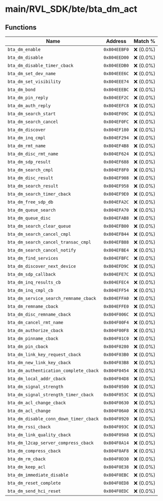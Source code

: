 # main/RVL_SDK/bte/bta_dm_act

## Functions

| Name | Address | Match % |
|------|---------|---------|
| `bta_dm_enable` | `0x804EEBF0` | :x: (0.0%) |
| `bta_dm_disable` | `0x804EED00` | :x: (0.0%) |
| `bta_dm_disable_timer_cback` | `0x804EEDB0` | :x: (0.0%) |
| `bta_dm_set_dev_name` | `0x804EEE6C` | :x: (0.0%) |
| `bta_dm_set_visibility` | `0x804EEE74` | :x: (0.0%) |
| `bta_dm_bond` | `0x804EEEBC` | :x: (0.0%) |
| `bta_dm_pin_reply` | `0x804EEF2C` | :x: (0.0%) |
| `bta_dm_auth_reply` | `0x804EEFC8` | :x: (0.0%) |
| `bta_dm_search_start` | `0x804EF09C` | :x: (0.0%) |
| `bta_dm_search_cancel` | `0x804EF0FC` | :x: (0.0%) |
| `bta_dm_discover` | `0x804EF180` | :x: (0.0%) |
| `bta_dm_inq_cmpl` | `0x804EF294` | :x: (0.0%) |
| `bta_dm_rmt_name` | `0x804EF4B8` | :x: (0.0%) |
| `bta_dm_disc_rmt_name` | `0x804EF624` | :x: (0.0%) |
| `bta_dm_sdp_result` | `0x804EF688` | :x: (0.0%) |
| `bta_dm_search_cmpl` | `0x804EF8F0` | :x: (0.0%) |
| `bta_dm_disc_result` | `0x804EF908` | :x: (0.0%) |
| `bta_dm_search_result` | `0x804EF958` | :x: (0.0%) |
| `bta_dm_search_timer_cback` | `0x804EF9E0` | :x: (0.0%) |
| `bta_dm_free_sdp_db` | `0x804EFA2C` | :x: (0.0%) |
| `bta_dm_queue_search` | `0x804EFA70` | :x: (0.0%) |
| `bta_dm_queue_disc` | `0x804EFAB8` | :x: (0.0%) |
| `bta_dm_search_clear_queue` | `0x804EFB00` | :x: (0.0%) |
| `bta_dm_search_cancel_cmpl` | `0x804EFB44` | :x: (0.0%) |
| `bta_dm_search_cancel_transac_cmpl` | `0x804EFB88` | :x: (0.0%) |
| `bta_dm_search_cancel_notify` | `0x804EFBE4` | :x: (0.0%) |
| `bta_dm_find_services` | `0x804EFBFC` | :x: (0.0%) |
| `bta_dm_discover_next_device` | `0x804EFD9C` | :x: (0.0%) |
| `bta_dm_sdp_callback` | `0x804EFE7C` | :x: (0.0%) |
| `bta_dm_inq_results_cb` | `0x804EFEC4` | :x: (0.0%) |
| `bta_dm_inq_cmpl_cb` | `0x804EFF54` | :x: (0.0%) |
| `bta_dm_service_search_remname_cback` | `0x804EFFA0` | :x: (0.0%) |
| `bta_dm_remname_cback` | `0x804EFFE0` | :x: (0.0%) |
| `bta_dm_disc_remname_cback` | `0x804F006C` | :x: (0.0%) |
| `bta_dm_cancel_rmt_name` | `0x804F00F4` | :x: (0.0%) |
| `bta_dm_authorize_cback` | `0x804F00F8` | :x: (0.0%) |
| `bta_dm_pinname_cback` | `0x804F01C0` | :x: (0.0%) |
| `bta_dm_pin_cback` | `0x804F0280` | :x: (0.0%) |
| `bta_dm_link_key_request_cback` | `0x804F03B0` | :x: (0.0%) |
| `bta_dm_new_link_key_cback` | `0x804F03B8` | :x: (0.0%) |
| `bta_dm_authentication_complete_cback` | `0x804F0454` | :x: (0.0%) |
| `bta_dm_local_addr_cback` | `0x804F04D8` | :x: (0.0%) |
| `bta_dm_signal_strength` | `0x804F0500` | :x: (0.0%) |
| `bta_dm_signal_strength_timer_cback` | `0x804F053C` | :x: (0.0%) |
| `bta_dm_acl_change_cback` | `0x804F0630` | :x: (0.0%) |
| `bta_dm_acl_change` | `0x804F06A0` | :x: (0.0%) |
| `bta_dm_disable_conn_down_timer_cback` | `0x804F0920` | :x: (0.0%) |
| `bta_dm_rssi_cback` | `0x804F093C` | :x: (0.0%) |
| `bta_dm_link_quality_cback` | `0x804F09A8` | :x: (0.0%) |
| `bta_dm_l2cap_server_compress_cback` | `0x804F0A14` | :x: (0.0%) |
| `bta_dm_compress_cback` | `0x804F0AF8` | :x: (0.0%) |
| `bta_dm_rm_cback` | `0x804F0D30` | :x: (0.0%) |
| `bta_dm_keep_acl` | `0x804F0E38` | :x: (0.0%) |
| `bta_dm_immediate_disable` | `0x804F0EBC` | :x: (0.0%) |
| `bta_dm_reset_complete` | `0x804F0ED8` | :x: (0.0%) |
| `bta_dm_send_hci_reset` | `0x804F0EDC` | :x: (0.0%) |